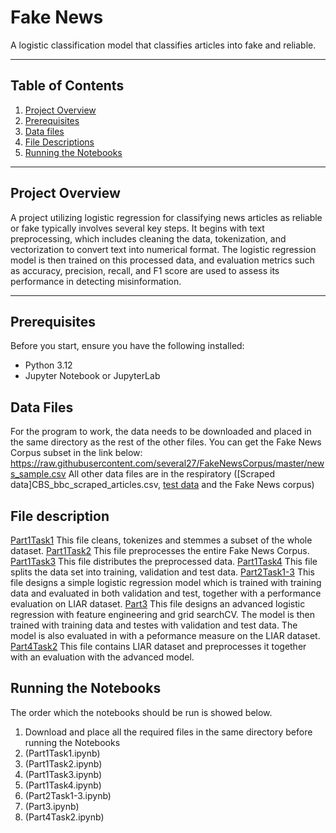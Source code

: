 # Fake News

A logistic classification model that classifies articles into fake and reliable. 

---

## Table of Contents

1. [Project Overview](#project-overview)
2. [Prerequisites](#prerequisites)
3. [Data files](#data-files)
4. [File Descriptions](#file-descriptions)
5. [Running the Notebooks](#running-the-notebooks)


---

## Project Overview

A project utilizing logistic regression for classifying news articles as reliable or fake typically involves several key steps. It begins with text preprocessing, which includes cleaning the data, tokenization, and vectorization to convert text into numerical format. 
The logistic regression model is then trained on this processed data, and evaluation metrics such as accuracy, precision, recall, and F1 score are used to assess its performance in detecting misinformation.

---

## Prerequisites

Before you start, ensure you have the following installed:

- Python 3.12
- Jupyter Notebook or JupyterLab

## Data Files

For the program to work, the data needs to be downloaded and placed in the same directory as the rest of the other files. 
You can get the Fake News Corpus subset in the link below:
https://raw.githubusercontent.com/several27/FakeNewsCorpus/master/news_sample.csv 
All other data files are in the respiratory
([Scraped data]CBS_bbc_scraped_articles.csv, [test data](test.tsv) and the Fake News corpus)

## File description 

[Part1Task1](Part1Task1.ipynb) This file cleans, tokenizes and stemmes a subset of the whole dataset. 
[Part1Task2](Part1Task2.ipynb) This file preprocesses the entire Fake News Corpus. 
[Part1Task3](Part1Task3.ipynb) This file distributes the preprocessed data. 
[Part1Task4](Part1Task4.ipynb) This file splits the data set into training, validation and test data. 
[Part2Task1-3](Part2Task1-3.ipynb) This file designs a simple logistic regression model which is trained with training data and evaluated in both validation and test, together with a performance evaluation on LIAR dataset. 
[Part3](Part3.ipynb) This file designs an advanced logistic regression with feature engineering and grid searchCV. The model is then trained with training data and testes with validation and test data. The model is also evaluated in with a peformance measure on the LIAR dataset. 
[Part4Task2](Part4Task2.ipynb) This file contains LIAR dataset and preprocesses it together with an evaluation with the advanced model. 

## Running the Notebooks
The order which the notebooks should be run is showed below. 
1. Download and place all the required files in the same directory before running the Notebooks
2. (Part1Task1.ipynb)
3. (Part1Task2.ipynb)
4. (Part1Task3.ipynb)
5. (Part1Task4.ipynb)
6. (Part2Task1-3.ipynb)
7. (Part3.ipynb)
8. (Part4Task2.ipynb)
